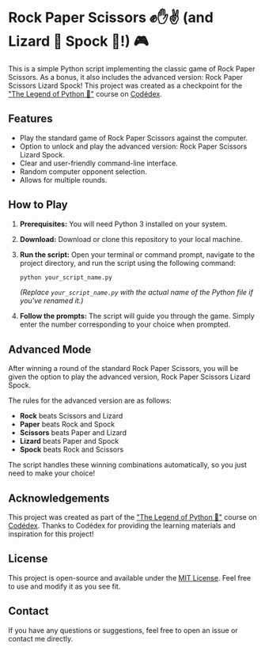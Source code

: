 # Rock Paper Scissors ✊✋✌️ (and Lizard 🦎 Spock 🖖!) 🎮

This is a simple Python script implementing the classic game of Rock Paper Scissors. As a bonus, it also includes the advanced version: Rock Paper Scissors Lizard Spock! This project was created as a checkpoint for the ["The Legend of Python 🐍"](https://www.codedex.io/python) course on [Codédex](https://www.codedex.io/).

## Features

* Play the standard game of Rock Paper Scissors against the computer.
* Option to unlock and play the advanced version: Rock Paper Scissors Lizard Spock.
* Clear and user-friendly command-line interface.
* Random computer opponent selection.
* Allows for multiple rounds.

## How to Play

1.  **Prerequisites:** You will need Python 3 installed on your system.
2.  **Download:** Download or clone this repository to your local machine.
3.  **Run the script:** Open your terminal or command prompt, navigate to the project directory, and run the script using the following command:

    ```bash
    python your_script_name.py
    ```

    *(Replace `your_script_name.py` with the actual name of the Python file if you've renamed it.)*
4.  **Follow the prompts:** The script will guide you through the game. Simply enter the number corresponding to your choice when prompted.

## Advanced Mode

After winning a round of the standard Rock Paper Scissors, you will be given the option to play the advanced version, Rock Paper Scissors Lizard Spock.

The rules for the advanced version are as follows:

* **Rock** beats Scissors and Lizard
* **Paper** beats Rock and Spock
* **Scissors** beats Paper and Lizard
* **Lizard** beats Paper and Spock
* **Spock** beats Rock and Scissors

The script handles these winning combinations automatically, so you just need to make your choice!

## Acknowledgements

This project was created as part of the ["The Legend of Python 🐍"](https://www.codedex.io/python) course on [Codédex](https://www.codedex.io/). Thanks to Codédex for providing the learning materials and inspiration for this project!

## License

This project is open-source and available under the [MIT License](LICENSE). Feel free to use and modify it as you see fit.

## Contact

If you have any questions or suggestions, feel free to open an issue or contact me directly.